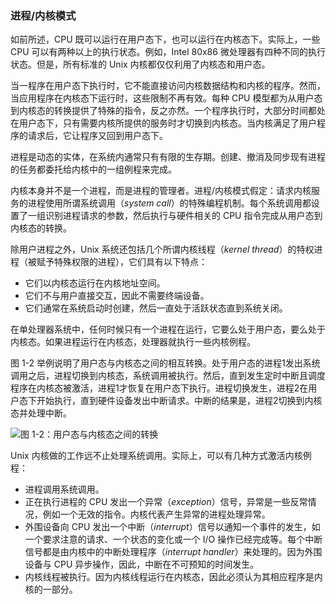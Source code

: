 ### 进程/内核模式

如前所述，CPU 既可以运行在用户态下，也可以运行在内核态下。实际上，一些 CPU 可以有两种以上的执行状态。例如，Intel 80x86 微处理器有四种不同的执行状态。但是，所有标准的 Unix 内核都仅仅利用了内核态和用户态。

当一程序在用户态下执行时，它不能直接访问内核数据结构和内核的程序。然而，当应用程序在内核态下运行时，这些限制不再有效。每种 CPU 模型都为从用户态到内核态的转换提供了特殊的指令，反之亦然。一个程序执行时，大部分时间都处在用户态下，只有需要内核所提供的服务时才切换到内核态。当内核满足了用户程序的请求后，它让程序又回到用户态下。

进程是动态的实体，在系统内通常只有有限的生存期。创建、撤消及同步现有进程的任务都委托给内核中的一组例程来完成。

内核本身并不是一个进程，而是进程的管理者。进程/内核模式假定：请求内核服务的进程使用所谓系统调用（*system call*）的特殊编程机制。每个系统调用都设置了一组识别进程请求的参数，然后执行与硬件相关的 CPU 指令完成从用户态到内核态的转换。

除用户进程之外，Unix 系统还包括几个所谓内核线程（*kernel thread*）的特权进程（被赋予特殊权限的进程），它们具有以下特点：
- 它们以内核态运行在内核地址空间。
- 它们不与用户直接交互，因此不需要终端设备。
- 它们通常在系统启动时创建，然后一直处于活跃状态直到系统关闭。

在单处理器系统中，任何时候只有一个进程在运行，它要么处于用户态，要么处于内核态。如果进程运行在内核态，处理器就执行一些内核例程。

图 1-2 举例说明了用户态与内核态之间的相互转换。处于用户态的进程1发出系统调用之后，进程切换到内核态，系统调用被执行。然后，直到发生定时中断且调度程序在内核态被激活，进程1才恢复在用户态下执行。进程切换发生，进程2在用户态下开始执行，直到硬件设备发出中断请求。中断的结果是，进程2切换到内核态并处理中断。

![图 1-2：用户态与内核态之间的转换](static/kernel_and_user_mode_transfer.png)

Unix 内核做的工作远不止处理系统调用。实际上，可以有几种方式激活内核例程：
- 进程调用系统调用。
- 正在执行进程的 CPU 发出一个异常（*exception*）信号，异常是一些反常情况，例如一个无效的指令。内核代表产生异常的进程处理异常。
- 外围设备向 CPU 发出一个中断（*interrupt*）信号以通知一个事件的发生，如一个要求注意的请求、一个状态的变化或一个 I/O 操作已经完成等。每个中断信号都是由内核中的中断处理程序（*interrupt handler*）来处理的。因为外围设备与 CPU 异步操作，因此，中断在不可预知的时间发生。
- 内核线程被执行。因为内核线程运行在内核态，因此必须认为其相应程序是内核的一部分。
